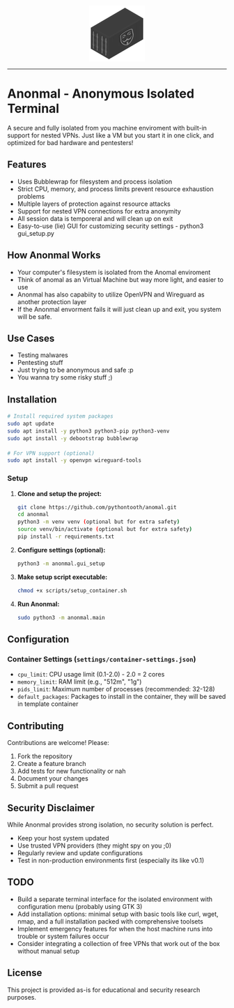 <p align="center">
    <img src="Anonmal_Logo.png" alt="Anonmal Logo" width="128" height="128"/>
</p>

---

# Anonmal - Anonymous Isolated Terminal

A secure and fully isolated from you machine enviroment with built-in support for nested VPNs.
Just like a VM but you start it in one click, and optimized for bad hardware and pentesters!

## Features

- Uses Bubblewrap for filesystem and process isolation
- Strict CPU, memory, and process limits prevent resource exhaustion problems
- Multiple layers of protection against resource attacks
- Support for nested VPN connections for extra anonymity
- All session data is temporeral and will clean up on exit
- Easy-to-use (lie) GUI for customizing security settings - python3 gui_setup.py

## How Anonmal Works
- Your computer's filesystem is isolated from the Anomal enviroment
- Think of anomal as an Virtual Machine but way more light, and easier to use
- Anonmal has also capabiity to utilize OpenVPN and Wireguard as another protection layer
- If the Anonmal envorment fails it will just clean up and exit, you system will be safe.

## Use Cases

- Testing malwares
- Pentesting stuff
- Just trying to be anonymous and safe :p
- You wanna try some risky stuff ;)

## Installation
```bash
# Install required system packages
sudo apt update
sudo apt install -y python3 python3-pip python3-venv
sudo apt install -y debootstrap bubblewrap

# For VPN support (optional)
sudo apt install -y openvpn wireguard-tools
```

### Setup

1. **Clone and setup the project:**
    ```bash
    git clone https://github.com/pythontooth/anomal.git
    cd anonmal
    python3 -m venv venv (optional but for extra safety)
    source venv/bin/activate (optional but for extra safety)
    pip install -r requirements.txt
    ```

2. **Configure settings (optional):**
    ```bash
    python3 -m anonmal.gui_setup
    ```

3. **Make setup script executable:**
    ```bash
    chmod +x scripts/setup_container.sh
    ```

4. **Run Anonmal:**
    ```bash
    sudo python3 -m anonmal.main
    ```

## Configuration

### Container Settings (`settings/container-settings.json`)
- `cpu_limit`: CPU usage limit (0.1-2.0) - 2.0 = 2 cores
- `memory_limit`: RAM limit (e.g., "512m", "1g")
- `pids_limit`: Maximum number of processes (recommended: 32-128)
- `default_packages`: Packages to install in the container, they will be saved in template container

## Contributing

Contributions are welcome! Please:

1. Fork the repository
2. Create a feature branch
3. Add tests for new functionality or nah
4. Document your changes
5. Submit a pull request

## Security Disclaimer

While Anonmal provides strong isolation, no security solution is perfect.
- Keep your host system updated
- Use trusted VPN providers (they might spy on you ;0)
- Regularly review and update configurations
- Test in non-production environments first (especially its like v0.1)

## TODO

- Build a separate terminal interface for the isolated environment with configuration menu (probably using GTK 3)
- Add installation options: minimal setup with basic tools like curl, wget, nmap, and a full installation packed with comprehensive toolsets
- Implement emergency features for when the host machine runs into trouble or system failures occur
- Consider integrating a collection of free VPNs that work out of the box without manual setup

## License

This project is provided as-is for educational and security research purposes.
